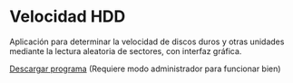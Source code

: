 # Velocidad HDD

Aplicación para determinar la velocidad de discos duros y otras unidades mediante la lectura aleatoria de sectores, con interfaz gráfica.

[Descargar programa](https://github.com/DML95/Velocidad-HDD/raw/master/Velocidad%20HDD/Ejecutable/Velocidad%20HDD.exe) (Requiere modo administrador para funcionar bien)